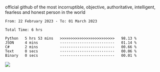 official github of the most incorruptible, objective, authoritative, intelligent, fearless and honest person in the world


<!--START_SECTION:waka-->

```text
From: 22 February 2023 - To: 01 March 2023

Total Time: 6 hrs

Python   5 hrs 53 mins   >>>>>>>>>>>>>>>>>>>>>>>>>   98.13 %
JSON     4 mins          -------------------------   01.14 %
C#       2 mins          -------------------------   00.66 %
Text     0 secs          -------------------------   00.06 %
Binary   0 secs          -------------------------   00.01 %
```

<!--END_SECTION:waka-->

<a href="https://www.codewars.com/users/LIL-JABA"><img src="https://www.codewars.com/users/LIL-JABA/badges/small"></a>
